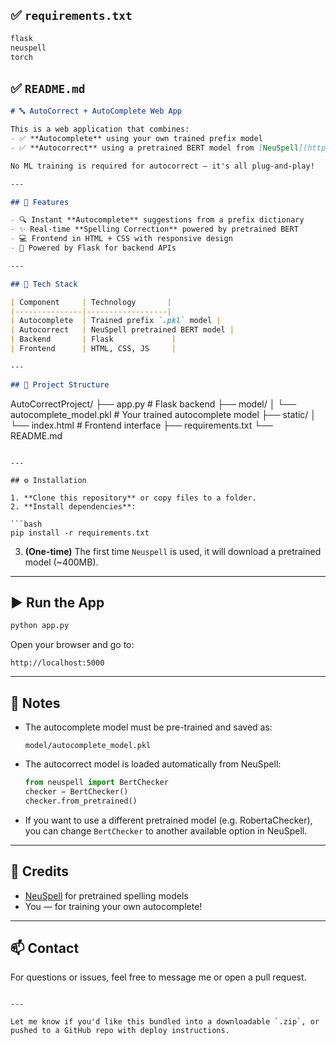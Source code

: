 ## ✅ `requirements.txt`

```txt
flask
neuspell
torch
```



## ✅ `README.md`

```markdown
# 🔤 AutoCorrect + AutoComplete Web App

This is a web application that combines:
- ✅ **Autocomplete** using your own trained prefix model
- ✅ **Autocorrect** using a pretrained BERT model from [NeuSpell](https://github.com/neuspell/neuspell)

No ML training is required for autocorrect — it's all plug-and-play!

---

## 🚀 Features

- 🔍 Instant **Autocomplete** suggestions from a prefix dictionary
- ✨ Real-time **Spelling Correction** powered by pretrained BERT
- 💻 Frontend in HTML + CSS with responsive design
- 🔄 Powered by Flask for backend APIs

---

## 🧠 Tech Stack

| Component     | Technology       |
|---------------|------------------|
| Autocomplete  | Trained prefix `.pkl` model |
| Autocorrect   | NeuSpell pretrained BERT model |
| Backend       | Flask             |
| Frontend      | HTML, CSS, JS     |

---

## 📁 Project Structure

```

AutoCorrectProject/
├── app.py                      # Flask backend
├── model/
│   └── autocomplete\_model.pkl  # Your trained autocomplete model
├── static/
│   └── index.html              # Frontend interface
├── requirements.txt
└── README.md

````

---

## ⚙️ Installation

1. **Clone this repository** or copy files to a folder.
2. **Install dependencies**:

```bash
pip install -r requirements.txt
````

3. **(One-time)** The first time `Neuspell` is used, it will download a pretrained model (\~400MB).

---

## ▶️ Run the App

```bash
python app.py
```

Open your browser and go to:

```
http://localhost:5000
```

---

## 📌 Notes

* The autocomplete model must be pre-trained and saved as:

  ```
  model/autocomplete_model.pkl
  ```

* The autocorrect model is loaded automatically from NeuSpell:

  ```python
  from neuspell import BertChecker
  checker = BertChecker()
  checker.from_pretrained()
  ```

* If you want to use a different pretrained model (e.g. RobertaChecker), you can change `BertChecker` to another available option in NeuSpell.

---

## 🙌 Credits

* [NeuSpell](https://github.com/neuspell/neuspell) for pretrained spelling models
* You — for training your own autocomplete!

---

## 📫 Contact

For questions or issues, feel free to message me or open a pull request.

```

---

Let me know if you'd like this bundled into a downloadable `.zip`, or pushed to a GitHub repo with deploy instructions.
```
